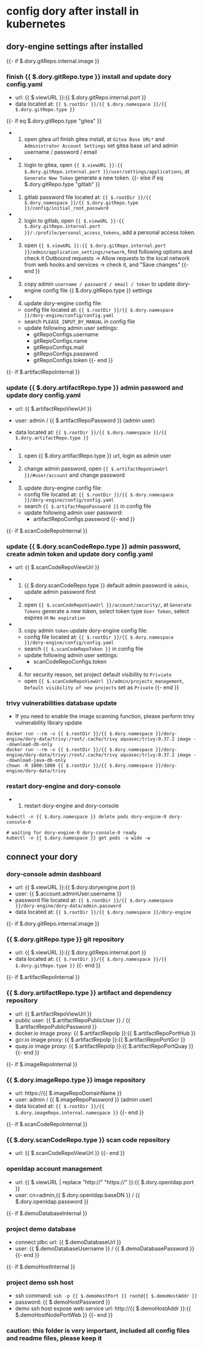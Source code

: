 # config dory after install in kubernetes

## dory-engine settings after installed

{{- if $.dory.gitRepo.internal.image }}

### finish {{ $.dory.gitRepo.type }} install and update dory config.yaml

- url: {{ $.viewURL }}:{{ $.dory.gitRepo.internal.port }}
- data located at: `{{ $.rootDir }}/{{ $.dory.namespace }}/{{ $.dory.gitRepo.type }}`

{{- if eq $.dory.gitRepo.type "gitea" }}
- 1. open gitea url finish gitea install, at `Gitea Base URL*` and `Administrator Account Settings` set gitea base url and admin username / password / email
- 2. login to gitea, open `{{ $.viewURL }}:{{ $.dory.gitRepo.internal.port }}/user/settings/applications`, at `Generate New Token` generate a new token.
{{- else if eq $.dory.gitRepo.type "gitlab" }}
- 1. gitlab password file located at: `{{ $.rootDir }}/{{ $.dory.namespace }}/{{ $.dory.gitRepo.type }}/config/initial_root_password`
- 2. login to gitlab, open `{{ $.viewURL }}:{{ $.dory.gitRepo.internal.port }}/-/profile/personal_access_tokens`, add a personal access token.
- 3. open `{{ $.viewURL }}:{{ $.dory.gitRepo.internal.port }}/admin/application_settings/network`, find following options and check it
     Outbound requests -> Allow requests to the local network from web hooks and services -> check it, and "Save changes"
{{- end }}
- 3. copy admin `username / password / email / token` to update dory-engine config file {{ $.dory.gitRepo.type }} settings
- 4. update dory-engine config file:
  - config file located at: `{{ $.rootDir }}/{{ $.dory.namespace }}/dory-engine/config/config.yaml`
  - search `PLEASE_INPUT_BY_MANUAL` in config file
  - update following admin user settings: 
    - gitRepoConfigs.username
    - gitRepoConfigs.name
    - gitRepoConfigs.mail
    - gitRepoConfigs.password
    - gitRepoConfigs.token
{{- end }}

{{- if $.artifactRepoInternal }}

### update {{ $.dory.artifactRepo.type }} admin password and update dory config.yaml

- url: {{ $.artifactRepoViewUrl }}
- user: admin / {{ $.artifactRepoPassword }} (admin user)
- data located at: `{{ $.rootDir }}/{{ $.dory.namespace }}/{{ $.dory.artifactRepo.type }}`

- 1. open {{ $.dory.artifactRepo.type }} url, login as admin user
- 2. change admin password, open `{{ $.artifactRepoViewUrl }}/#user/account` and change password
- 3. update dory-engine config file:
  - config file located at: `{{ $.rootDir }}/{{ $.dory.namespace }}/dory-engine/config/config.yaml`
  - search `{{ $.artifactRepoPassword }}` in config file
  - update following admin user password: 
    - artifactRepoConfigs.password
{{- end }}

{{- if $.scanCodeRepoInternal }}

### update {{ $.dory.scanCodeRepo.type }} admin password, create admin token and update dory config.yaml

- url: {{ $.scanCodeRepoViewUrl }}

- 1. {{ $.dory.scanCodeRepo.type }} default admin password is `admin`, update admin password first
- 2. open `{{ $.scanCodeRepoViewUrl }}/account/security/`, at `Generate Tokens` generate a new token, select token type `User Token`, select expires in `No expiration`
- 3. copy admin `token` update dory-engine config file:
  - config file located at: `{{ $.rootDir }}/{{ $.dory.namespace }}/dory-engine/config/config.yaml`
  - search `{{ $.scanCodeRepoToken }}` in config file
  - update following admin user settings: 
    - scanCodeRepoConfigs.token
- 4. for security reason, set project default visibility to `Priviate`
  - open `{{ $.scanCodeRepoViewUrl }}/admin/projects_management`, `Default visibility of new projects` set as `Private`
{{- end }}

### trivy vulnerabilities database update

- If you need to enable the image scanning function, please perform trivy vulnerability library update

```shell
docker run --rm -v {{ $.rootDir }}/{{ $.dory.namespace }}/dory-engine/dory-data/trivy:/root/.cache/trivy aquasec/trivy:0.37.2 image --download-db-only
docker run --rm -v {{ $.rootDir }}/{{ $.dory.namespace }}/dory-engine/dory-data/trivy:/root/.cache/trivy aquasec/trivy:0.37.2 image --download-java-db-only
chown -R 1000:1000 {{ $.rootDir }}/{{ $.dory.namespace }}/dory-engine/dory-data/trivy
```

### restart dory-engine and dory-console

- 1. restart dory-engine and dory-console

```shell script
kubectl -n {{ $.dory.namespace }} delete pods dory-engine-0 dory-console-0

# waiting for dory-engine-0 dory-console-0 ready
kubectl -n {{ $.dory.namespace }} get pods -o wide -w
```

## connect your dory

### dory-console admin dashboard

- url: {{ $.viewURL }}:{{ $.dory.doryengine.port }}
- user: {{ $.account.adminUser.username }}
- password file located at: `{{ $.rootDir }}/{{ $.dory.namespace }}/dory-engine/dory-data/admin.password`
- data located at: `{{ $.rootDir }}/{{ $.dory.namespace }}/dory-engine`

{{- if $.dory.gitRepo.internal.image }}

### {{ $.dory.gitRepo.type }} git repository

- url: {{ $.viewURL }}:{{ $.dory.gitRepo.internal.port }}
- data located at: `{{ $.rootDir }}/{{ $.dory.namespace }}/{{ $.dory.gitRepo.type }}`
{{- end }}

{{- if $.artifactRepoInternal }}

### {{ $.dory.artifactRepo.type }} artifact and dependency repository

- url: {{ $.artifactRepoViewUrl }}
- public user: {{ $.artifactRepoPublicUser }} / {{ $.artifactRepoPublicPassword }}
- docker.io image proxy: {{ $.artifactRepoIp }}:{{ $.artifactRepoPortHub }}
- gcr.io image proxy: {{ $.artifactRepoIp }}:{{ $.artifactRepoPortGcr }}
- quay.io image proxy: {{ $.artifactRepoIp }}:{{ $.artifactRepoPortQuay }}
{{- end }}

{{- if $.imageRepoInternal }}

### {{ $.dory.imageRepo.type }} image repository

- url: https://{{ $.imageRepoDomainName }}
- user: admin / {{ $.imageRepoPassword }} (admin user)
- data located at: `{{ $.rootDir }}/{{ $.dory.imageRepo.internal.namespace }}`
{{- end }}

{{- if $.scanCodeRepoInternal }}

### {{ $.dory.scanCodeRepo.type }} scan code repository

- url: {{ $.scanCodeRepoViewUrl }}
{{- end }}

### openldap account management

- url: {{ $.viewURL | replace "http://" "https://" }}:{{ $.dory.openldap.port }}
- user: cn=admin,{{ $.dory.openldap.baseDN }} / {{ $.dory.openldap.password }}

{{- if $.demoDatabaseInternal }}

### project demo database

- connect jdbc url: {{ $.demoDatabaseUrl }}
- user: {{ $.demoDatabaseUsername }} / {{ $.demoDatabasePassword }}
{{- end }}

{{- if $.demoHostInternal }}

### project demo ssh host

- ssh command: `ssh -p {{ $.demoHostPort }} root@{{ $.demoHostAddr }}`
- password: {{ $.demoHostPassword }}
- demo ssh host expose web service url:  http://{{ $.demoHostAddr }}:{{ $.demoHostNodePortWeb }}
{{- end }}

### caution: this folder is very important, included all config files and readme files, please keep it
